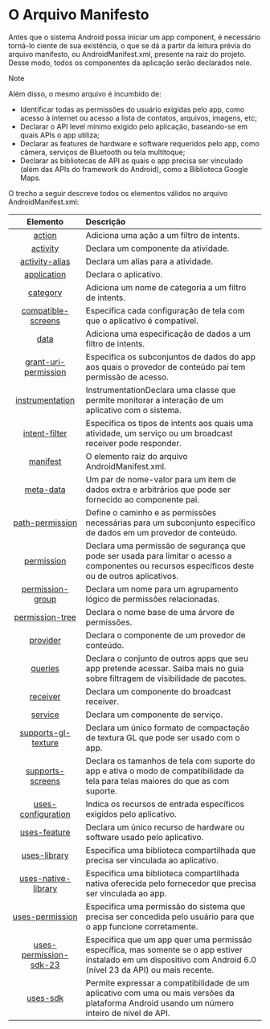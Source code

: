 # O Arquivo Manifesto

Antes que o sistema Android possa iniciar um app component, é necessário torná-lo ciente de sua existência, o que se dá a partir da leitura prévia do arquivo manifesto, ou AndroidManifest.xml, presente na raiz do projeto. Desse modo, todos os componentes da aplicação serão declarados nele.

> [!NOTE]
> Além disso, o mesmo arquivo é incumbido de:
>
> - Identificar todas as permissões do usuário exigidas pelo app, como acesso à internet ou acesso a lista de contatos, arquivos, imagens, etc;
> - Declarar o API level mínimo exigido pelo aplicação, baseando-se em quais APIs o app utiliza;
> - Declarar as features de hardware e software requeridos pelo app, como câmera, serviços de Bluetooth ou tela multitoque;
> - Declarar as bibliotecas de API as quais o app precisa ser vinculado (além das APIs do framework do Android), como a Biblioteca Google Maps.

O trecho a seguir descreve todos os elementos válidos no arquivo AndroidManifest.xml:

|                                                       Elemento                                                        | Descrição                                                                                                                                                        |
| :-------------------------------------------------------------------------------------------------------------------: | :--------------------------------------------------------------------------------------------------------------------------------------------------------------- |
|                 [action](https://developer.android.com/guide/topics/manifest/action-element?hl=pt-br)                 | Adiciona uma ação a um filtro de intents.                                                                                                                        |
|               [activity](https://developer.android.com/guide/topics/manifest/activity-element?hl=pt-br)               | Declara um componente da atividade.                                                                                                                              |
|         [activity-alias](https://developer.android.com/guide/topics/manifest/activity-alias-element?hl=pt-br)         | Declara um alias para a atividade.                                                                                                                               |
|            [application](https://developer.android.com/guide/topics/manifest/application-element?hl=pt-br)            | Declara o aplicativo.                                                                                                                                            |
|               [category](https://developer.android.com/guide/topics/manifest/category-element?hl=pt-br)               | Adiciona um nome de categoria a um filtro de intents.                                                                                                            |
|     [compatible-screens](https://developer.android.com/guide/topics/manifest/compatible-screens-element?hl=pt-br)     | Especifica cada configuração de tela com que o aplicativo é compatível.                                                                                          |
|                   [data](https://developer.android.com/guide/topics/manifest/data-element?hl=pt-br)                   | Adiciona uma especificação de dados a um filtro de intents.                                                                                                      |
|   [grant-uri-permission](https://developer.android.com/guide/topics/manifest/grant-uri-permission-element?hl=pt-br)   | Especifica os subconjuntos de dados do app aos quais o provedor de conteúdo pai tem permissão de acesso.                                                         |
|        [instrumentation](https://developer.android.com/guide/topics/manifest/instrumentation-element?hl=pt-br)        | InstrumentationDeclara uma classe que permite monitorar a interação de um aplicativo com o sistema.                                                              |
|          [intent-filter](https://developer.android.com/guide/topics/manifest/intent-filter-element?hl=pt-br)          | Especifica os tipos de intents aos quais uma atividade, um serviço ou um broadcast receiver pode responder.                                                      |
|               [manifest](https://developer.android.com/guide/topics/manifest/manifest-element?hl=pt-br)               | O elemento raiz do arquivo AndroidManifest.xml.                                                                                                                  |
|              [meta-data](https://developer.android.com/guide/topics/manifest/meta-data-element?hl=pt-br)              | Um par de nome-valor para um item de dados extra e arbitrários que pode ser fornecido ao componente pai.                                                         |
|        [path-permission](https://developer.android.com/guide/topics/manifest/path-permission-element?hl=pt-br)        | Define o caminho e as permissões necessárias para um subconjunto específico de dados em um provedor de conteúdo.                                                 |
|             [permission](https://developer.android.com/guide/topics/manifest/permission-element?hl=pt-br)             | Declara uma permissão de segurança que pode ser usada para limitar o acesso a componentes ou recursos específicos deste ou de outros aplicativos.                |
|       [permission-group](https://developer.android.com/guide/topics/manifest/permission-group-element?hl=pt-br)       | Declara um nome para um agrupamento lógico de permissões relacionadas.                                                                                           |
|        [permission-tree](https://developer.android.com/guide/topics/manifest/permission-tree-element?hl=pt-br)        | Declara o nome base de uma árvore de permissões.                                                                                                                 |
|               [provider](https://developer.android.com/guide/topics/manifest/provider-element?hl=pt-br)               | Declara o componente de um provedor de conteúdo.                                                                                                                 |
|                [queries](https://developer.android.com/guide/topics/manifest/queries-element?hl=pt-br)                | Declara o conjunto de outros apps que seu app pretende acessar. Saiba mais no guia sobre filtragem de visibilidade de pacotes.                                   |
|               [receiver](https://developer.android.com/guide/topics/manifest/receiver-element?hl=pt-br)               | Declara um componente do broadcast receiver.                                                                                                                     |
|                [service](https://developer.android.com/guide/topics/manifest/service-element?hl=pt-br)                | Declara um componente de serviço.                                                                                                                                |
|    [supports-gl-texture](https://developer.android.com/guide/topics/manifest/supports-gl-texture-element?hl=pt-br)    | Declara um único formato de compactação de textura GL que pode ser usado com o app.                                                                              |
|       [supports-screens](https://developer.android.com/guide/topics/manifest/supports-screens-element?hl=pt-br)       | Declara os tamanhos de tela com suporte do app e ativa o modo de compatibilidade da tela para telas maiores do que as com suporte.                               |
|     [uses-configuration](https://developer.android.com/guide/topics/manifest/uses-configuration-element?hl=pt-br)     | Indica os recursos de entrada específicos exigidos pelo aplicativo.                                                                                              |
|           [uses-feature](https://developer.android.com/guide/topics/manifest/uses-feature-element?hl=pt-br)           | Declara um único recurso de hardware ou software usado pelo aplicativo.                                                                                          |
|           [uses-library](https://developer.android.com/guide/topics/manifest/uses-library-element?hl=pt-br)           | Especifica uma biblioteca compartilhada que precisa ser vinculada ao aplicativo.                                                                                 |
|    [uses-native-library](https://developer.android.com/guide/topics/manifest/uses-native-library-element?hl=pt-br)    | Especifica uma biblioteca compartilhada nativa oferecida pelo fornecedor que precisa ser vinculada ao app.                                                       |
|        [uses-permission](https://developer.android.com/guide/topics/manifest/uses-permission-element?hl=pt-br)        | Especifica uma permissão do sistema que precisa ser concedida pelo usuário para que o app funcione corretamente.                                                 |
| [uses-permission-sdk-23](https://developer.android.com/guide/topics/manifest/uses-permission-sdk-23-element?hl=pt-br) | Especifica que um app quer uma permissão específica, mas somente se o app estiver instalado em um dispositivo com Android 6.0 (nível 23 da API) ou mais recente. |
|               [uses-sdk](https://developer.android.com/guide/topics/manifest/uses-sdk-element?hl=pt-br)               | Permite expressar a compatibilidade de um aplicativo com uma ou mais versões da plataforma Android usando um número inteiro de nível de API.                     |
